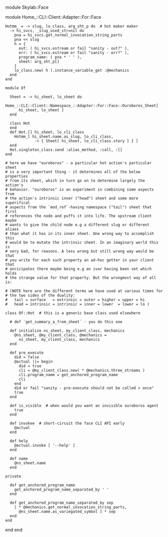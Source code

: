 module Skylab::Face

  module Home_::CLI::Client::Adapter::For::Face

    Hotmm_ = -> slug, lo_class, arg_sht_p do  # hot maker maker
      -> hi_svcs, _slug_used_str=nil do
        pna = hi_svcs.get_normal_invocation_string_parts
        pna << slug
        h = {
          out: ( hi_svcs.ostream or fail "sanity - out?" ),
          err: ( hi_svcs.estream or fail "sanity - err?" ),
          program_name: ( pna * ' ' ),
          sheet: arg_sht_p[]
        }
        lo_class.new( h ).instance_variable_get :@mechanics
      end
    end

    module Of

      Sheet = -> hi_sheet, lo_sheet do
        Home_::CLI::Client::Namespace_::Adapter::For::Face::Ouroboros_Sheet[
          hi_sheet, lo_sheet ]
      end

      class Hot
      end
      def Hot.[] hi_sheet, lo_cli_class
        Hotmm_[ hi_sheet.name.as_slug, lo_cli_class,
                 -> { Sheet[ hi_sheet, lo_cli_class.story ] } ]
      end
      Hot.singleton_class.send :alias_method, :call, :[]
    end

    # here we have "ouroboros" - a particular hot action's particular sheet
    # is a very important thing - it determines all of the below properties
    # from its sheet, which in turn go on to determine largely the action's
    # behavior. "ouroboros" is an experiment in combining some aspects from
    # the action's intrinsic inner ("head") sheet and some more superifical
    # aspects from the `mod_ref`-having namespace ("tail") sheet that first
    # references the node and puffs it into life. The upstream client maybe
    # wants to give the child node e.g a different slug or different aliaes
    # than what it has in its inner sheet. One wrong way to accomplish this
    # would be to mutate the intrinsic sheet. In an imaginary world this is
    # very bad, for reasons. A less wrong but still wrong way would be that
    # you write for each such property an ad-hoc getter in your client that
    # ancicipates there maybe being e.g an ivar having been set which holds
    # the strange value for that property. But the wrongmost way of all is:

    # (NOTE here are the different terms we have used at various times for
    # the two sides of the duality:
    #   tail = surface   = extrinsic = outer = higher = upper = hi
    #   head = intrinsic = intrinsic = inner = lower  = lower = lo )

    class Of::Hot  # this is a generic base class used elsewhere

      # def `get_summary_a_from_sheet` - you do this one

      def initialize ns_sheet, my_client_class, mechanics
        @ns_sheet, @my_client_class, @mechanics =
          ns_sheet, my_client_class, mechanics
      end

      def pre_execute
        did = false
        @actual ||= begin
          did = true
          cli = @my_client_class.new( * @mechanics.three_streams )
          cli.program_name = get_anchored_program_name
          cli
        end
        did or fail "sanity - pre-execute should not be called > once"
        true
      end

      def is_visible  # when would you want an invisible ouroboros agent
        true
      end

      def invokee  # short-circuit the face CLI API early
        @actual
      end

      def help
        @actual.invoke [ '--help' ]
      end

      def name
        @ns_sheet.name
      end

    private

      def get_anchored_program_name
        get_anchored_program_name_separated_by ' '
      end

      def get_anchored_program_name_separated_by sep
        [ * @mechanics.get_normal_invocation_string_parts,
          @ns_sheet.name.as_variegated_symbol ] * sep
      end
    end
  end
end
